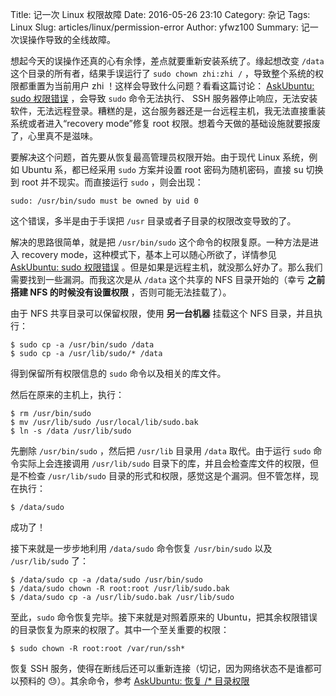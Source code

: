 Title: 记一次 Linux 权限故障
Date: 2016-05-26 23:10
Category: 杂记
Tags: Linux
Slug: articles/linux/permission-error
Author: yfwz100
Summary: 记一次误操作导致的全线故障。

想起今天的误操作还真的心有余悸，差点就要重新安装系统了。缘起想改变 `/data` 这个目录的所有者，结果手误运行了 `sudo chown zhi:zhi /` ，导致整个系统的权限都重置为当前用户 zhi ！这样会导致什么问题？看看这篇讨论： [AskUbuntu: sudo 权限错误][] ，会导致 `sudo` 命令无法执行、 SSH 服务器停止响应，无法安装软件，无法远程登录。糟糕的是，这台服务器还是一台远程主机，我无法直接重装系统或者进入“recovery mode”修复 root 权限。想着今天做的基础设施就要报废了，心里真不是滋味。

要解决这个问题，首先要从恢复最高管理员权限开始。由于现代 Linux 系统，例如 Ubuntu 系，都已经采用 `sudo` 方案并设置 root 密码为随机密码，直接 su 切换到 root 并不现实。而直接运行 `sudo` ，则会出现：

```
sudo: /usr/bin/sudo must be owned by uid 0
```

这个错误，多半是由于手误把 `/usr` 目录或者子目录的权限改变导致的了。

解决的思路很简单，就是把 `/usr/bin/sudo` 这个命令的权限复原。一种方法是进入 recovery mode，这种模式下，基本上可以随心所欲了，详情参见 [AskUbuntu: sudo 权限错误][] 。但是如果是远程主机，就没那么好办了。那么我们需要找到一些漏洞。而我这次是从 `/data` 这个共享的 NFS 目录开始的（幸亏 **之前搭建 NFS 的时候没有设置权限** ，否则可能无法挂载了）。

由于 NFS 共享目录可以保留权限，使用 **另一台机器** 挂载这个 NFS 目录，并且执行：

```
$ sudo cp -a /usr/bin/sudo /data
$ sudo cp -a /usr/lib/sudo/* /data
```

得到保留所有权限信息的 `sudo` 命令以及相关的库文件。

然后在原来的主机上，执行：

```
$ rm /usr/bin/sudo
$ mv /usr/lib/sudo /usr/local/lib/sudo.bak
$ ln -s /data /usr/lib/sudo
```

先删除 `/usr/bin/sudo` ，然后把 `/usr/lib` 目录用 `/data` 取代。由于运行 `sudo` 命令实际上会连接调用 `/usr/lib/sudo` 目录下的库，并且会检查库文件的权限，但是不检查 `/usr/lib/sudo` 目录的形式和权限，感觉这是个漏洞。但不管怎样，现在执行：

```
$ /data/sudo
```

成功了！

接下来就是一步步地利用 `/data/sudo` 命令恢复 `/usr/bin/sudo` 以及 `/usr/lib/sudo` 了：

```
$ /data/sudo cp -a /data/sudo /usr/bin/sudo
$ /data/sudo chown -R root:root /usr/lib/sudo.bak
$ /data/sudo cp -a /usr/lib/sudo.bak /usr/lib/sudo
```

至此，`sudo` 命令恢复完毕。接下来就是对照着原来的 Ubuntu，把其余权限错误的目录恢复为原来的权限了。其中一个至关重要的权限：

```
$ sudo chown -R root:root /var/run/ssh*
```

恢复 SSH 服务，使得在断线后还可以重新连接（切记，因为网络状态不是谁都可以预料的 😓）。其余命令，参考 [AskUbuntu: 恢复 /* 目录权限][]

[AskUbuntu: sudo 权限错误]: http://askubuntu.com/questions/452860/usr-bin-sudo-must-be-owned-by-uid-0-and-have-the-setuid-bit-set
[AskUbuntu: 恢复 /* 目录权限]: http://askubuntu.com/questions/265080/how-can-i-recover-from-chmod-r-a-wrx-command

